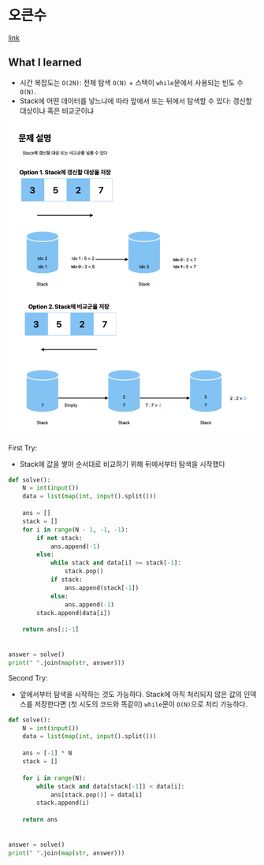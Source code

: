 # 오큰수

[link](https://www.acmicpc.net/problem/17298)

## What I learned

- 시간 복잡도는 `O(2N)`: 전체 탐색 `O(N)` + 스택이 `while`문에서 사용되는 빈도 수 `O(N)`.
- Stack에 어떤 데이터를 넣느냐에 따라 앞에서 또는 뒤에서 탐색할 수 있다: 갱신할 대상이냐 혹은 비교군이냐

![b17298](./b17298.png)

First Try:

- Stack에 값을 쌓아 순서대로 비교하기 위해 뒤에서부터 탐색을 시작했다

```python
def solve():
    N = int(input())
    data = list(map(int, input().split()))

    ans = []
    stack = []
    for i in range(N - 1, -1, -1):
        if not stack:
            ans.append(-1)
        else:
            while stack and data[i] >= stack[-1]:
                stack.pop()
            if stack:
                ans.append(stack[-1])
            else:
                ans.append(-1)
        stack.append(data[i])

    return ans[::-1]


answer = solve()
print(" ".join(map(str, answer)))
```

Second Try:

- 앞에서부터 탐색을 시작하는 것도 가능하다. Stack에 아직 처리되지 않은 값의 인덱스를 저장한다면 (첫 시도의 코드와 똑같이) `while`문이 `O(N)`으로 처리 가능하다.

```python
def solve():
    N = int(input())
    data = list(map(int, input().split()))

    ans = [-1] * N
    stack = []

    for i in range(N):
        while stack and data[stack[-1]] < data[i]:
            ans[stack.pop()] = data[i]
        stack.append(i)

    return ans


answer = solve()
print(" ".join(map(str, answer)))
```
